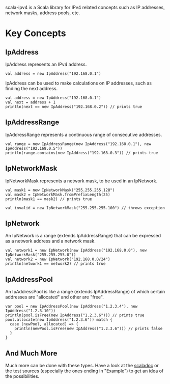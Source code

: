 scala-ipv4 is a Scala library for IPv4 related concepts such as IP addresses, network masks, address pools, etc.

# Key Concepts #

## IpAddress ##

IpAddress represents an IPv4 address.

```
val address = new IpAddress("192.168.0.1")
```

IpAddress can be used to make calculations on IP addresses, such as finding the next address.

```
val address = new IpAddress("192.168.0.1")
val next = address + 1
println(next == new IpAddress("192.168.0.2")) // prints true
```

## IpAddressRange ##

IpAddressRange represents a continuous range of consecutive addresses.

```
val range = new IpAddressRange(new IpAddress("192.168.0.1"), new IpAddress("192.168.0.5"))
println(range.contains(new IpAddress("192.168.0.3")) // prints true
```

## IpNetworkMask ##

IpNetworkMask represents a network mask, to be used in an IpNetwork.

```
val mask1 = new IpNetworkMask("255.255.255.128")
val mask2 = IpNetworkMask.fromPrefixLength(25)
println(mask1 == mask2) // prints true

val invalid = new IpNetworkMask("255.255.255.100") // throws exception

```

## IpNetwork ##

An IpNetwork is a range (extends IpAddressRange) that can be expressed as a network address and a network mask.

```
val network1 = new IpNetwork(new IpAddress("192.168.0.0"), new IpNetworkMask("255.255.255.0"))
val network2 = new IpNetwork("192.168.0.0/24")
println(network1 == network2) // prints true
```

## IpAddressPool ##

An IpAddressPool is like a range (extends IpAddressRange) of which certain addresses are "allocated" and other are "free".

```
var pool = new IpAddressPool(new IpAddress("1.2.3.4"), new IpAddress("1.2.3.10"))
println(pool.isFree(new IpAddress("1.2.3.6"))) // prints true
pool.allocate(new IpAddress("1.2.3.6")) match {
  case (newPool, allocated) => {
    println(newPool.isFree(new IpAddress("1.2.3.6"))) // prints false
  }
}
```

## And Much More ##

Much more can be done with these types. Have a look at the [scaladoc](http://scala-ipv4.googlecode.com/svn/artifacts/0.1/doc/scaladocs/index.html) or the test sources (especially the ones ending in "Example") to get an idea of the possibilities.